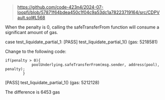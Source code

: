 > https://github.com/code-423n4/2024-07-loopfi/blob/57871f64bdea450c1f04c9a53dc1a78223719164/src/CDPVault.sol#L568

When the penalty is 0, calling the safeTransferFrom function will consume a significant amount of gas. 

case test_liquidate_partial_1:
[PASS] test_liquidate_partial_1() (gas: 5218581)

Change to the following code:

```
if(penalty > 0){
            poolUnderlying.safeTransferFrom(msg.sender, address(pool), penalty);
        }
```
[PASS] test_liquidate_partial_1() (gas: 5212128)

The difference is 6453 gas